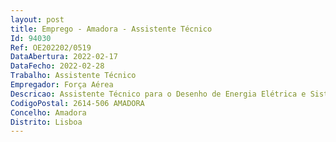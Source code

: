 ```yaml
--- 
layout: post
title: Emprego - Amadora - Assistente Técnico
Id: 94030
Ref: OE202202/0519
DataAbertura: 2022-02-17
DataFecho: 2022-02-28
Trabalho: Assistente Técnico
Empregador: Força Aérea
Descricao: Assistente Técnico para o Desenho de Energia Elétrica e Sistemas.
CodigoPostal: 2614-506 AMADORA
Concelho: Amadora
Distrito: Lisboa
--- 
```

